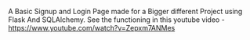 A Basic Signup and Login Page made for a Bigger different Project using Flask And SQLAlchemy.
See the functioning in this youtube video - https://www.youtube.com/watch?v=Zepxm7ANMes

